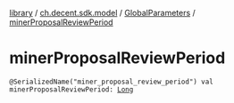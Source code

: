 [library](../../index.md) / [ch.decent.sdk.model](../index.md) / [GlobalParameters](index.md) / [minerProposalReviewPeriod](./miner-proposal-review-period.md)

# minerProposalReviewPeriod

`@SerializedName("miner_proposal_review_period") val minerProposalReviewPeriod: `[`Long`](https://kotlinlang.org/api/latest/jvm/stdlib/kotlin/-long/index.html)